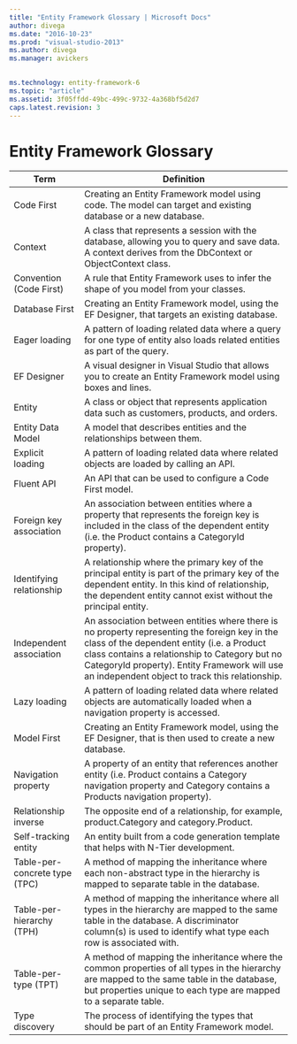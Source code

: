 ```yaml
---
title: "Entity Framework Glossary | Microsoft Docs"
author: divega
ms.date: "2016-10-23"
ms.prod: "visual-studio-2013"
ms.author: divega
ms.manager: avickers
 

ms.technology: entity-framework-6
ms.topic: "article"
ms.assetid: 3f05ffdd-49bc-499c-9732-4a368bf5d2d7
caps.latest.revision: 3
---
```

# Entity Framework Glossary
| Term | Definition |
| ---- | ---------- |
| Code First | Creating an Entity Framework model using code. The model can target and existing database or a new database. |
| Context | A class that represents a session with the database, allowing you to query and save data. A context derives from the DbContext or ObjectContext class. |
| Convention (Code First)	| A rule that Entity Framework uses to infer the shape of you model from your classes. |
| Database First | Creating an Entity Framework model, using the EF Designer, that targets an existing database. |
| Eager loading | A pattern of loading related data where a query for one type of entity also loads related entities as part of the query. |
| EF Designer | A visual designer in Visual Studio that allows you to create an Entity Framework model using boxes and lines. |
| Entity | A class or object that represents application data such as customers, products, and orders. |
| Entity Data Model | A model that describes entities and the relationships between them. |
| Explicit loading | A pattern of loading related data where related objects are loaded by calling an API. |
| Fluent API | An API that can be used to configure a Code First model. |
| Foreign key association | An association between entities where a property that represents the foreign key is included in the class of the dependent entity (i.e. the Product contains a CategoryId property). |
| Identifying relationship | A relationship where the primary key of the principal entity is part of the primary key of the dependent entity. In this kind of relationship, the dependent entity cannot exist without the principal entity. |
| Independent association | An association between entities where there is no property representing the foreign key in the class of the dependent entity (i.e. a Product class contains a relationship to Category but no CategoryId property). Entity Framework will use an independent object to track this relationship. |
| Lazy loading | A pattern of loading related data where related objects are automatically loaded when a navigation property is accessed. |
| Model First | 	Creating an Entity Framework model, using the EF Designer, that is then used to create a new database. |
| Navigation property | A property of an entity that references another entity (i.e. Product contains a Category navigation property and Category contains a Products navigation property). |
| Relationship inverse | The opposite end of a relationship, for example, product.Category and category.Product. |
| Self-tracking entity | An entity built from a code generation template that helps with N-Tier development. |
| Table-per-concrete type (TPC)	| A method of mapping the inheritance where each non-abstract type in the hierarchy is mapped to separate table in the database. |
| Table-per-hierarchy (TPH) | A method of mapping the inheritance where all types in the hierarchy are mapped to the same table in the database. A discriminator column(s) is used to identify what type each row is associated with. |
| Table-per-type (TPT) | A method of mapping the inheritance where the common properties of all types in the hierarchy are mapped to the same table in the database, but properties unique to each type are mapped to a separate table. |
| Type discovery | The process of identifying the types that should be part of an Entity Framework model. |
  